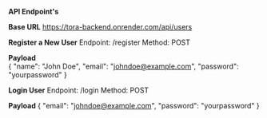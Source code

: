 **API Endpoint's**

**Base URL**
https://tora-backend.onrender.com/api/users

**Register a New User**
Endpoint: /register
Method: POST

**Payload**  
{
      "name": "John Doe",
      "email": "johndoe@example.com",
      "password": "yourpassword"
   }

**Login User**
Endpoint: /login
Method: POST

**Payload**
{
      "email": "johndoe@example.com",
      "password": "yourpassword"
}
